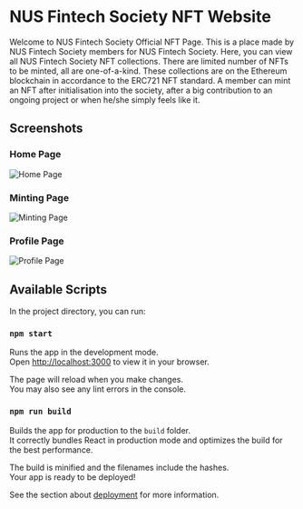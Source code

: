 # NUS Fintech Society NFT Website

Welcome to NUS Fintech Society Official NFT Page. This is a place made by NUS Fintech Society members for NUS Fintech Society. Here, you can view all NUS Fintech Society NFT collections. There are limited number of NFTs to be minted, all are one-of-a-kind. These collections are on the Ethereum blockchain in accordance to the ERC721 NFT standard. A member can mint an NFT after initialisation into the society, after a big contribution to an ongoing project or when he/she simply feels like it.

## Screenshots
### Home Page
![Home Page](https://gateway.pinata.cloud/ipfs/QmNzoDP75MAja3yU3tJU8XrSoPFPnsCq2n7HbCWbfy5AVP)

### Minting Page
![Minting Page](https://gateway.pinata.cloud/ipfs/QmNP55vADYebXNbVr4i88GahPhCFkwQuR8juQo727mJ2mY)

### Profile Page
![Profile Page](https://gateway.pinata.cloud/ipfs/QmVF5g9EDVtz1Rs6tMRvtTXevN8RdEbsKUoH3zBmftFMbi)


## Available Scripts

In the project directory, you can run:

### `npm start`

Runs the app in the development mode.\
Open [http://localhost:3000](http://localhost:3000) to view it in your browser.

The page will reload when you make changes.\
You may also see any lint errors in the console.

### `npm run build`

Builds the app for production to the `build` folder.\
It correctly bundles React in production mode and optimizes the build for the best performance.

The build is minified and the filenames include the hashes.\
Your app is ready to be deployed!

See the section about [deployment](https://facebook.github.io/create-react-app/docs/deployment) for more information.
